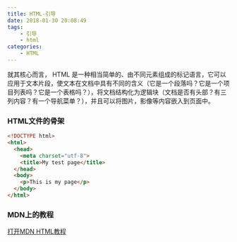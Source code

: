 ```yaml
---
title: HTML-引导
date: 2018-01-30 20:08:49
tags:
    - 引导
    - html
categories:
    - HTML
---
```

就其核心而言， HTML 是一种相当简单的、由不同元素组成的标记语言，它可以应用于文本片段，使文本在文档中具有不同的含义（它是一个段落吗？它是一个项目列表吗？它是一个表格吗？），将文档结构化为逻辑块（文档是否有头部？有三列内容？有一个导航菜单？），并且可以将图片，影像等内容嵌入到页面中。
<!--more-->
### HTML文件的骨架
```html
<!DOCTYPE html>
<html>
  <head>
    <meta charset="utf-8">
    <title>My test page</title>
  </head>
  <body>
    <p>This is my page</p>
  </body>
</html>
```
### MDN上的教程
[打开MDN HTML教程](https://developer.mozilla.org/zh-CN/docs/Learn/HTML)

